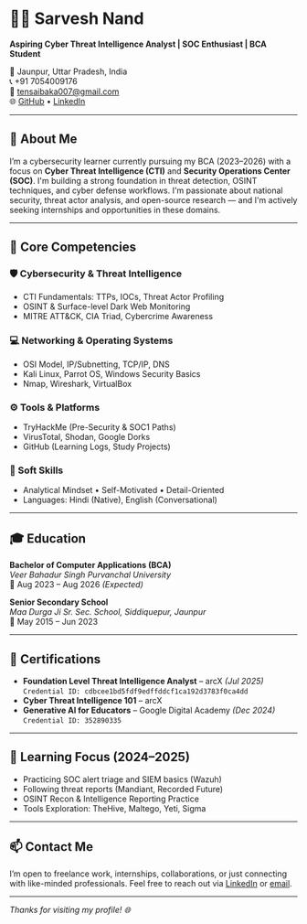 # 👨‍💻 Sarvesh Nand  
**Aspiring Cyber Threat Intelligence Analyst | SOC Enthusiast | BCA Student**

📍 Jaunpur, Uttar Pradesh, India  
📞 +91 7054009176  
📧 tensaibaka007@gmail.com  
🌐 [GitHub](https://github.com/SarveshNand) • [LinkedIn](https://www.linkedin.com/in/sarvesh-nand-903a94284?utm_source=share&utm_campaign=share_via&utm_content=profile&utm_medium=android_app)


---

## 🧠 About Me

I’m a cybersecurity learner currently pursuing my BCA (2023–2026) with a focus on **Cyber Threat Intelligence (CTI)** and **Security Operations Center (SOC)**. I'm building a strong foundation in threat detection, OSINT techniques, and cyber defense workflows. I'm passionate about national security, threat actor analysis, and open-source research — and I'm actively seeking internships and opportunities in these domains.

---

## 🔐 Core Competencies

### 🛡️ Cybersecurity & Threat Intelligence
- CTI Fundamentals: TTPs, IOCs, Threat Actor Profiling
- OSINT & Surface-level Dark Web Monitoring
- MITRE ATT&CK, CIA Triad, Cybercrime Awareness

### 💻 Networking & Operating Systems
- OSI Model, IP/Subnetting, TCP/IP, DNS
- Kali Linux, Parrot OS, Windows Security Basics
- Nmap, Wireshark, VirtualBox

### ⚙️ Tools & Platforms
- TryHackMe (Pre-Security & SOC1 Paths)
- VirusTotal, Shodan, Google Dorks
- GitHub (Learning Logs, Study Projects)

### 🧠 Soft Skills
- Analytical Mindset • Self-Motivated • Detail-Oriented  
- Languages: Hindi (Native), English (Conversational)

---

## 🎓 Education

**Bachelor of Computer Applications (BCA)**  
*Veer Bahadur Singh Purvanchal University*  
📅 Aug 2023 – Aug 2026 *(Expected)*

**Senior Secondary School**  
*Maa Durga Ji Sr. Sec. School, Siddiquepur, Jaunpur*  
📅 May 2015 – Jun 2023

---

## 📜 Certifications

- **Foundation Level Threat Intelligence Analyst** – arcX *(Jul 2025)*  
  `Credential ID: cdbcee1bd5fdf9edffddcf1ca192d3783f0ca4dd`
- **Cyber Threat Intelligence 101** – arcX  
- **Generative AI for Educators** – Google Digital Academy *(Dec 2024)*  
  `Credential ID: 352890335`

---

## 🚀 Learning Focus (2024–2025)

- Practicing SOC alert triage and SIEM basics (Wazuh)
- Following threat reports (Mandiant, Recorded Future)
- OSINT Recon & Intelligence Reporting Practice
- Tools Exploration: TheHive, Maltego, Yeti, Sigma

---

## 📫 Contact Me

I’m open to freelance work, internships, collaborations, or just connecting with like-minded professionals. Feel free to reach out via [LinkedIn](https://www.linkedin.com/in/sarvesh-nand-903a94284?utm_source=share&utm_campaign=share_via&utm_content=profile&utm_medium=android_app)
 or [email](mailto:tensaibaka007@gmail.com).

---

_Thanks for visiting my profile! 🌐_
